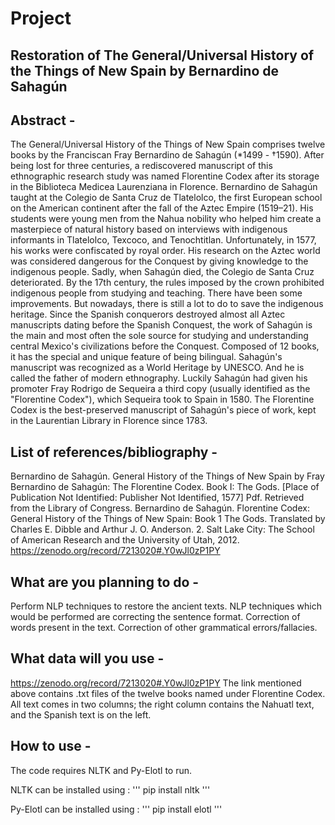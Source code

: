 # Project

## Restoration of The General/Universal History of the Things of New Spain by Bernardino de Sahagún

## Abstract -
The General/Universal History of the Things of New Spain comprises twelve books by the
Franciscan Fray Bernardino de Sahagún (*1499 - †1590). After being lost for three
centuries, a rediscovered manuscript of this ethnographic research study was named
Florentine Codex after its storage in the Biblioteca Medicea Laurenziana in Florence.
Bernardino de Sahagún taught at the Colegio de Santa Cruz de Tlatelolco, the first
European school on the American continent after the fall of the Aztec Empire (1519–21).
His students were young men from the Nahua nobility who helped him create a
masterpiece of natural history based on interviews with indigenous informants in
Tlatelolco, Texcoco, and Tenochtitlan. Unfortunately, in 1577, his works were confiscated
by royal order. His research on the Aztec world was considered dangerous for the
Conquest by giving knowledge to the indigenous people. Sadly, when Sahagún died, the
Colegio de Santa Cruz deteriorated. By the 17th century, the rules imposed by the crown
prohibited indigenous people from studying and teaching. There have been some
improvements. But nowadays, there is still a lot to do to save the indigenous heritage.
Since the Spanish conquerors destroyed almost all Aztec manuscripts dating before the
Spanish Conquest, the work of Sahagún is the main and most often the sole source for
studying and understanding central Mexico's civilizations before the Conquest.
Composed of 12 books, it has the special and unique feature of being bilingual.
Sahagún's manuscript was recognized as a World Heritage by UNESCO. And he is called
the father of modern ethnography. Luckily Sahagún had given his promoter Fray Rodrigo
de Sequeira a third copy (usually identified as the "Florentine Codex"), which Sequeira
took to Spain in 1580. The Florentine Codex is the best-preserved manuscript of
Sahagún's piece of work, kept in the Laurentian Library in Florence since 1783.

## List of references/bibliography -
Bernardino de Sahagún. General History of the Things of New Spain by Fray Bernardino
de Sahagún: The Florentine Codex. Book I: The Gods. [Place of Publication Not
Identified: Publisher Not Identified, 1577] Pdf. Retrieved from the Library of Congress.
Bernardino de Sahagún. Florentine Codex: General History of the Things of New Spain:
Book 1 The Gods. Translated by Charles E. Dibble and Arthur J. O. Anderson. 2. Salt Lake
City: The School of American Research and the University of Utah, 2012.
https://zenodo.org/record/7213020#.Y0wJl0zP1PY

## What are you planning to do -
Perform NLP techniques to restore the ancient texts.
NLP techniques which would be performed are correcting the sentence format.
Correction of words present in the text.
Correction of other grammatical errors/fallacies.

## What data will you use -
https://zenodo.org/record/7213020#.Y0wJl0zP1PY
The link mentioned above contains .txt files of the twelve books named under Florentine
Codex. All text comes in two columns; the right column contains the Nahuatl text, and
the Spanish text is on the left.

## How to use - 
The code requires NLTK and Py-Elotl to run.

NLTK can be installed using :
''' pip install nltk '''

Py-Elotl can be installed using :
''' pip install elotl '''

